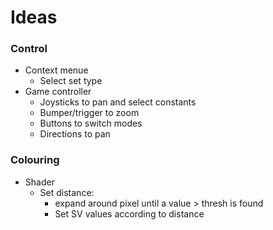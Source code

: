 # Ideas

### Control
- Context menue
	- Select set type
- Game controller
	- Joysticks to pan and select constants
	- Bumper/trigger to zoom
	- Buttons to switch modes
	- Directions to pan

### Colouring
- Shader
	- Set distance: 
		- expand around pixel until a value > thresh is found
		- Set SV values according to distance
